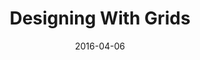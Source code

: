 ---
layout:   post
type:     talk
title:    "Designing With Grids"
date:     2016-04-06
thumb:    designing-with-grids.jpg
hero:     false
external: https://youtu.be/MB-wwUv5UYM?t=8m56s
---